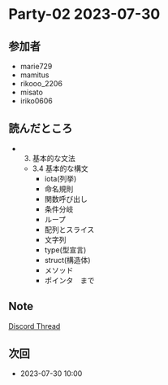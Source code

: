 # Party-02 2023-07-30

## 参加者
- marie729
- mamitus
- rikooo_2206
- misato
- iriko0606

## 読んだところ
- 3. 基本的な文法
  - 3.4 基本的な構文
    - iota(列挙)
    - 命名規則
    - 関数呼び出し
    - 条件分岐
    - ループ
    - 配列とスライス
    - 文字列
    - type(型宣言)
    - struct(構造体)
    - メソッド
    - ポインタ　まで

## Note
[Discord Thread](https://discord.com/channels/689414179752247409/725156029033218080/1132476958480023564)

## 次回
- 2023-07-30 10:00
